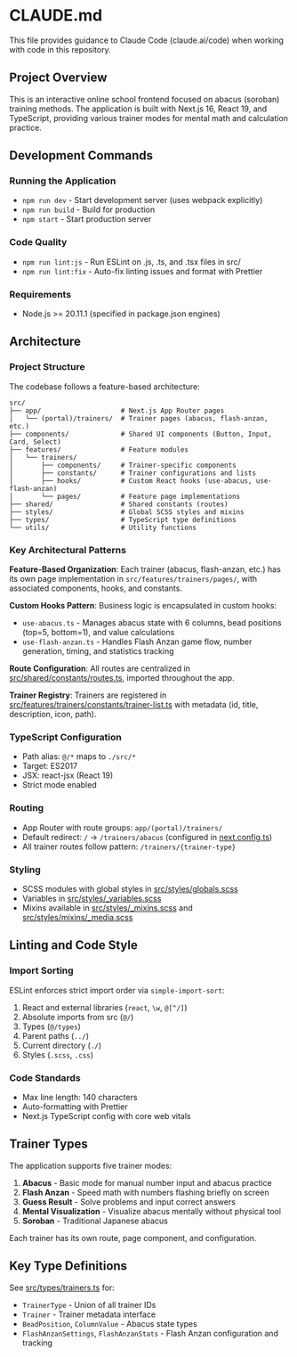 # CLAUDE.md

This file provides guidance to Claude Code (claude.ai/code) when working with code in this repository.

## Project Overview

This is an interactive online school frontend focused on abacus (soroban) training methods. The application is built with Next.js 16, React 19, and TypeScript, providing various trainer modes for mental math and calculation practice.

## Development Commands

### Running the Application
- `npm run dev` - Start development server (uses webpack explicitly)
- `npm run build` - Build for production
- `npm start` - Start production server

### Code Quality
- `npm run lint:js` - Run ESLint on .js, .ts, and .tsx files in src/
- `npm run lint:fix` - Auto-fix linting issues and format with Prettier

### Requirements
- Node.js >= 20.11.1 (specified in package.json engines)

## Architecture

### Project Structure

The codebase follows a feature-based architecture:

```
src/
├── app/                    # Next.js App Router pages
│   └── (portal)/trainers/  # Trainer pages (abacus, flash-anzan, etc.)
├── components/             # Shared UI components (Button, Input, Card, Select)
├── features/               # Feature modules
│   └── trainers/
│       ├── components/     # Trainer-specific components
│       ├── constants/      # Trainer configurations and lists
│       ├── hooks/          # Custom React hooks (use-abacus, use-flash-anzan)
│       └── pages/          # Feature page implementations
├── shared/                 # Shared constants (routes)
├── styles/                 # Global SCSS styles and mixins
├── types/                  # TypeScript type definitions
└── utils/                  # Utility functions
```

### Key Architectural Patterns

**Feature-Based Organization**: Each trainer (abacus, flash-anzan, etc.) has its own page implementation in `src/features/trainers/pages/`, with associated components, hooks, and constants.

**Custom Hooks Pattern**: Business logic is encapsulated in custom hooks:
- `use-abacus.ts` - Manages abacus state with 6 columns, bead positions (top=5, bottom=1), and value calculations
- `use-flash-anzan.ts` - Handles Flash Anzan game flow, number generation, timing, and statistics tracking

**Route Configuration**: All routes are centralized in [src/shared/constants/routes.ts](src/shared/constants/routes.ts), imported throughout the app.

**Trainer Registry**: Trainers are registered in [src/features/trainers/constants/trainer-list.ts](src/features/trainers/constants/trainer-list.ts) with metadata (id, title, description, icon, path).

### TypeScript Configuration

- Path alias: `@/*` maps to `./src/*`
- Target: ES2017
- JSX: react-jsx (React 19)
- Strict mode enabled

### Routing

- App Router with route groups: `app/(portal)/trainers/`
- Default redirect: `/` → `/trainers/abacus` (configured in [next.config.ts](next.config.ts))
- All trainer routes follow pattern: `/trainers/{trainer-type}`

### Styling

- SCSS modules with global styles in [src/styles/globals.scss](src/styles/globals.scss)
- Variables in [src/styles/_variables.scss](src/styles/_variables.scss)
- Mixins available in [src/styles/_mixins.scss](src/styles/_mixins.scss) and [src/styles/mixins/_media.scss](src/styles/mixins/_media.scss)

## Linting and Code Style

### Import Sorting
ESLint enforces strict import order via `simple-import-sort`:
1. React and external libraries (`react`, `\w`, `@[^/]`)
2. Absolute imports from src (`@/`)
3. Types (`@/types`)
4. Parent paths (`../`)
5. Current directory (`./`)
6. Styles (`.scss`, `.css`)

### Code Standards
- Max line length: 140 characters
- Auto-formatting with Prettier
- Next.js TypeScript config with core web vitals

## Trainer Types

The application supports five trainer modes:

1. **Abacus** - Basic mode for manual number input and abacus practice
2. **Flash Anzan** - Speed math with numbers flashing briefly on screen
3. **Guess Result** - Solve problems and input correct answers
4. **Mental Visualization** - Visualize abacus mentally without physical tool
5. **Soroban** - Traditional Japanese abacus

Each trainer has its own route, page component, and configuration.

## Key Type Definitions

See [src/types/trainers.ts](src/types/trainers.ts) for:
- `TrainerType` - Union of all trainer IDs
- `Trainer` - Trainer metadata interface
- `BeadPosition`, `ColumnValue` - Abacus state types
- `FlashAnzanSettings`, `FlashAnzanStats` - Flash Anzan configuration and tracking
